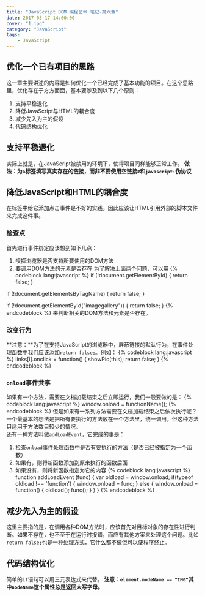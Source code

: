 ```yaml
---
title: "JavaScript DOM 编程艺术 笔记-第六章"
date: 2017-03-17 14:00:00
cover: "1.jpg"
category: "JavaScript"
tags:
    - JavaScript
---
```

## 优化一个已有项目的思路
这一章主要讲述的内容是如何优化一个已经完成了基本功能的项目。在这个思路里，优化存在于方方面面，基本要涉及到以下几个原则：
1. 支持平稳退化
2. 降低JavaScript与HTML的耦合度
3. 减少先入为主的假设
4. 代码结构优化
<!--more-->
## 支持平稳退化
实际上就是，在JavaScript被禁用的环境下，使得项目同样能够正常工作。
**做法：为`a`标签填写真实存在的链接，而非不要使用空链接`#`和`javascript:`伪协议**

## 降低JavaScript和HTML的耦合度
在标签中给它添加点击事件是不好的实践。因此应该让HTML引用外部的脚本文件来完成这件事。

### 检查点
首先进行事件绑定应该想到如下几点：
1. 嗅探浏览器是否支持所要使用的DOM方法
2. 要调用DOM方法的元素是否存在
为了解决上面两个问题，可以用
{% codeblock lang:javascript %}
if (!document.getElementById) {
    return false;
}

if (!document.getElementsByTagName) {
    return false;
}

if (!document.getElementById("imagegallery")) {
    return false;
}
{% endcodeblock %}
来判断相关的DOM方法和元素是否存在。

### 改变行为
**注意：**为了在支持JavaScript的浏览器中，屏蔽链接的默认行为，在事件处理函数中我们应该添加`return false;`。例如：
{% codeblock lang:javascript %}
links[i].onclick = function() {
    showPic(this);
    return false;
}
{% endcodeblock %}

### `onload`事件共享
如果有一个方法，需要在文档加载结束之后立即运行，我们一般要做的是：
{% codeblock lang:javascript %}
window.onload = functionName();
{% endcodeblock %}
但是如果有一系列方法需要在文档加载结束之后依次执行呢？  
一个最基本的想法是把所有要执行的方法放在一个方法里，统一调用。但这种方法只适用于方法数目较少的情况。  
还有一种方法叫做`addLoadEvent`，它完成的事是：
1. 检查`onload`事件处理函数中是否有要执行的方法（是否已经被指定为一个函数）
2. 如果有，则将新函数添加到原来执行的函数后面
3. 如果没有，则将新函数指定为它的内容
{% codeblock lang:javascript %}
function addLoadEvent (func) {
    var oldload = window.onload;
    if(typeof oldload !== 'function') {
        window.onload = func;
    } else {
        window.onload = function() {
        oldload();
        func();
        }
    }
}
{% endcodeblock %}

## 减少先入为主的假设
这里主要指的是，在调用各种DOM方法时，应该首先对目标对象的存在性进行判断。如果不存在，也不至于在运行时报错，而应有其他方案来处理这个问题。比如`return false;`也是一种处理方式，它什么都不做但可以使程序终止。

## 代码结构优化
简单的`if`语句可以用三元表达式来代替。
**注意：`element.nodeName == "IMG"`其中`nodeName`这个属性总是返回大写字母。**
